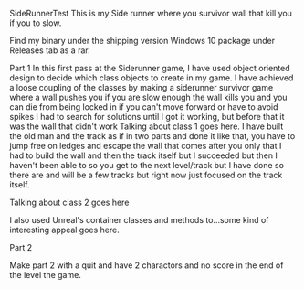 SideRunnerTest
This is my Side runner where you survivor wall that kill you if you to slow.

Find my binary under the shipping version Windows 10 package under Releases tab as a rar.

Part 1
In this first pass at the Siderunner game, I have used object oriented design to decide which class objects to create in my game. 
I have achieved a loose coupling of the classes by making a siderunner survivor game where a wall pushes you if you are slow enough 
the wall kills you and you can die from being locked in if you can't move forward or have to avoid spikes I had to search for solutions
until I got it working, but before that it was the wall that didn't work
Talking about class 1 goes here. I have built the old man and the track as if in two parts and done it like that, you have to jump free
on ledges and escape the wall that comes after you only that I had to build the wall and then the track itself but I succeeded but then 
I haven't been able to so you get to the next level/track but I have done so there are and will be a few tracks but right now just focused on the track itself.

Talking about class 2 goes here

I also used Unreal's container classes and methods to...some kind of interesting appeal goes here.

Part 2

Make part 2 with a quit and have 2 charactors and no score in the end of the level the game.